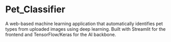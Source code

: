 # Pet_Classifier
A web-based machine learning application that automatically identifies pet types from uploaded images using deep learning. Built with Streamlit for the frontend and TensorFlow/Keras for the AI backbone.
